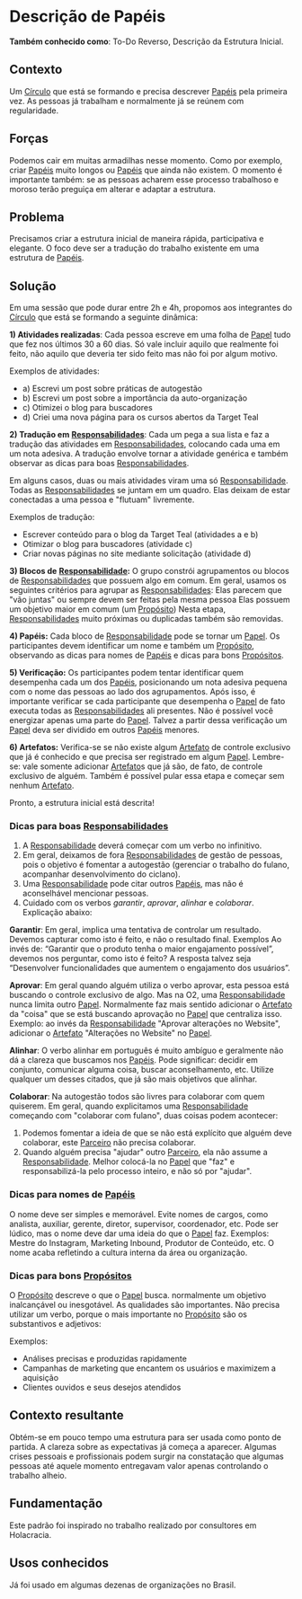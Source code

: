 # Descrição de Papéis

**Também conhecido como**: To-Do Reverso, Descrição da Estrutura Inicial.

## Contexto

Um [Círculo](../../meta-acordos.md#-circulos) que está se formando e precisa descrever [Papéis](../../meta-acordos.md#-papeis) pela primeira vez. As pessoas já trabalham e normalmente já se reúnem com regularidade.

## Forças

Podemos cair em muitas armadilhas nesse momento. Como por exemplo, criar [Papéis](../../meta-acordos.md#-papeis) muito longos ou [Papéis](../../meta-acordos.md#-papeis) que ainda não existem. O momento é importante também: se as pessoas acharem esse processo trabalhoso e moroso terão preguiça em alterar e adaptar a estrutura.

## Problema

Precisamos criar a estrutura inicial de maneira rápida, participativa e elegante. O foco deve ser a tradução do trabalho existente em uma estrutura de [Papéis](../../meta-acordos.md#-papeis).

## Solução

Em uma sessão que pode durar entre 2h e 4h, propomos aos integrantes do [Círculo](../../meta-acordos.md#-circulos) que está se formando a seguinte dinâmica:

**1\) Atividades realizadas**: Cada pessoa escreve em uma folha de [Papel](../../meta-acordos.md#-papeis) tudo que fez nos últimos 30 a 60 dias. Só vale incluir aquilo que realmente foi feito, não aquilo que deveria ter sido feito mas não foi por algum motivo.

Exemplos de atividades:

* a\) Escrevi um post sobre práticas de autogestão
* b\) Escrevi um post sobre a importância da auto-organização
* c\) Otimizei o blog para buscadores
* d\) Criei uma nova página para os cursos abertos da Target Teal

**2\) Tradução em** [**Responsabilidades**](../../meta-acordos.md#-papeis): Cada um pega a sua lista e faz a tradução das atividades em [Responsabilidades](../../meta-acordos.md#-papeis), colocando cada uma em um nota adesiva. A tradução envolve tornar a atividade genérica e também observar as dicas para boas [Responsabilidades](../../meta-acordos.md#-papeis).

Em alguns casos, duas ou mais atividades viram uma só [Responsabilidade](../../meta-acordos.md#-papeis). Todas as [Responsabilidades](../../meta-acordos.md#-papeis) se juntam em um quadro. Elas deixam de estar conectadas a uma pessoa e "flutuam" livremente.

Exemplos de tradução:

* Escrever conteúdo para o blog da Target Teal \(atividades a e b\)
* Otimizar o blog para buscadores \(atividade c\)
* Criar novas páginas no site mediante solicitação \(atividade d\)

**3\) Blocos de** [**Responsabilidade**](../../meta-acordos.md#-papeis)**:** O grupo constrói agrupamentos ou blocos de [Responsabilidades](../../meta-acordos.md#-papeis) que possuem algo em comum. Em geral, usamos os seguintes critérios para agrupar as [Responsabilidades](../../meta-acordos.md#-papeis): Elas parecem que "vão juntas" ou sempre devem ser feitas pela mesma pessoa Elas possuem um objetivo maior em comum \(um [Propósito](../../meta-acordos.md#-papeis)\) Nesta etapa, [Responsabilidades](../../meta-acordos.md#-papeis) muito próximas ou duplicadas também são removidas.

**4\) Papéis:** Cada bloco de [Responsabilidade](../../meta-acordos.md#-papeis) pode se tornar um [Papel](../../meta-acordos.md#-papeis). Os participantes devem identificar um nome e também um [Propósito](../../meta-acordos.md#-papeis), observando as dicas para nomes de [Papéis](../../meta-acordos.md#-papeis) e dicas para bons [Propósitos](../../meta-acordos.md#-papeis).

**5\) Verificação:** Os participantes podem tentar identificar quem desempenha cada um dos [Papéis](../../meta-acordos.md#-papeis), posicionando um nota adesiva pequena com o nome das pessoas ao lado dos agrupamentos. Após isso, é importante verificar se cada participante que desempenha o [Papel](../../meta-acordos.md#-papeis) de fato executa todas as [Responsabilidades](../../meta-acordos.md#-papeis) ali presentes. Não é possível você energizar apenas uma parte do [Papel](../../meta-acordos.md#-papeis). Talvez a partir dessa verificação um [Papel](../../meta-acordos.md#-papeis) deva ser dividido em outros [Papéis](../../meta-acordos.md#-papeis) menores.

**6\) Artefatos:** Verifica-se se não existe algum [Artefato](../../meta-acordos.md#-papeis) de controle exclusivo que já é conhecido e que precisa ser registrado em algum [Papel](../../meta-acordos.md#-papeis). Lembre-se: vale somente adicionar [Artefato](../../meta-acordos.md#-papeis)s que já são, de fato, de controle exclusivo de alguém. Também é possível pular essa etapa e começar sem nenhum [Artefato](../../meta-acordos.md#-papeis).

Pronto, a estrutura inicial está descrita!

### Dicas para boas [Responsabilidades](../../meta-acordos.md#-papeis)

1. A [Responsabilidade](../../meta-acordos.md#-papeis) deverá começar com um verbo no infinitivo.
2. Em geral, deixamos de fora [Responsabilidades](../../meta-acordos.md#-papeis) de gestão de pessoas, pois o objetivo é fomentar a autogestão \(gerenciar o trabalho do fulano, acompanhar desenvolvimento do ciclano\).
3. Uma [Responsabilidade](../../meta-acordos.md#-papeis) pode citar outros [Papéis](../../meta-acordos.md#-papeis), mas não é aconselhável mencionar pessoas.
4. Cuidado com os verbos _garantir_, _aprovar_, _alinhar_ e _colaborar_. Explicação abaixo:

**Garantir**: Em geral, implica uma tentativa de controlar um resultado. Devemos capturar como isto é feito, e não o resultado final. Exemplos Ao invés de: “Garantir que o produto tenha o maior engajamento possível”, devemos nos perguntar, como isto é feito? A resposta talvez seja “Desenvolver funcionalidades que aumentem o engajamento dos usuários”.

**Aprovar**: Em geral quando alguém utiliza o verbo aprovar, esta pessoa está buscando o controle exclusivo de algo. Mas na O2, uma [Responsabilidade](../../meta-acordos.md#-papeis) nunca limita outro [Papel](../../meta-acordos.md#-papeis). Normalmente faz mais sentido adicionar o [Artefato](../../meta-acordos.md#-papeis) da "coisa" que se está buscando aprovação no [Papel](../../meta-acordos.md#-papeis) que centraliza isso. Exemplo: ao invés da [Responsabilidade](../../meta-acordos.md#-papeis) "Aprovar alterações no Website", adicionar o [Artefato](../../meta-acordos.md#-papeis) "Alterações no Website" no [Papel](../../meta-acordos.md#-papeis).

**Alinhar**: O verbo alinhar em português é muito ambíguo e geralmente não dá a clareza que buscamos nos [Papéis](../../meta-acordos.md#-papeis). Pode significar: decidir em conjunto, comunicar alguma coisa, buscar aconselhamento, etc. Utilize qualquer um desses citados, que já são mais objetivos que alinhar.

**Colaborar**: Na autogestão todos são livres para colaborar com quem quiserem. Em geral, quando explicitamos uma [Responsabilidade](../../meta-acordos.md#-papeis) começando com "colaborar com fulano", duas coisas podem acontecer:

1. Podemos fomentar a ideia de que se não está explícito que alguém deve colaborar, este [Parceiro](../../meta-acordos.md#-parceiros) não precisa colaborar.
2. Quando alguém precisa "ajudar" outro [Parceiro](../../meta-acordos.md#-parceiros), ela não assume a [Responsabilidade](../../meta-acordos.md#-papeis). Melhor colocá-la no [Papel](../../meta-acordos.md#-papeis) que "faz" e responsabilizá-la pelo processo inteiro, e não só por "ajudar".

### Dicas para nomes de [Papéis](../../meta-acordos.md#-papeis)

O nome deve ser simples e memorável. Evite nomes de cargos, como analista, auxiliar, gerente, diretor, supervisor, coordenador, etc. Pode ser lúdico, mas o nome deve dar uma ideia do que o [Papel](../../meta-acordos.md#-papeis) faz. Exemplos: Mestre do Instagram, Marketing Inbound, Produtor de Conteúdo, etc. O nome acaba refletindo a cultura interna da área ou organização.

### Dicas para bons [Propósitos](../../meta-acordos.md#-papeis)

O [Propósito](../../meta-acordos.md#-papeis) descreve o que o [Papel](../../meta-acordos.md#-papeis) busca. normalmente um objetivo inalcançável ou inesgotável. As qualidades são importantes. Não precisa utilizar um verbo, porque o mais importante no [Propósito](../../meta-acordos.md#-papeis) são os substantivos e adjetivos:

Exemplos:

* Análises precisas e produzidas rapidamente
* Campanhas de marketing que encantem os usuários e maximizem a aquisição
* Clientes ouvidos e seus desejos atendidos

## Contexto resultante

Obtém-se em pouco tempo uma estrutura para ser usada como ponto de partida. A clareza sobre as expectativas já começa a aparecer. Algumas crises pessoais e profissionais podem surgir na constatação que algumas pessoas até aquele momento entregavam valor apenas controlando o trabalho alheio.

## Fundamentação

Este padrão foi inspirado no trabalho realizado por consultores em Holacracia.

## Usos conhecidos

Já foi usado em algumas dezenas de organizações no Brasil.
